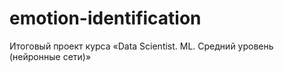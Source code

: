 # emotion-identification
Итоговый проект курса «Data Scientist. ML. Средний уровень (нейронные сети)»

